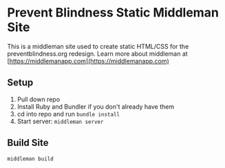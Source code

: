 # Prevent Blindness Static Middleman Site

This is a middleman site used to create static HTML/CSS for the preventblindness.org redesign. Learn more about middleman at [https://middlemanapp.com](https://middlemanapp.com)

## Setup

1. Pull down repo
2. Install Ruby and Bundler if you don't already have them
3. cd into repo and run ```bundle install```
4. Start server: ```middleman server```

## Build Site
```middleman build```